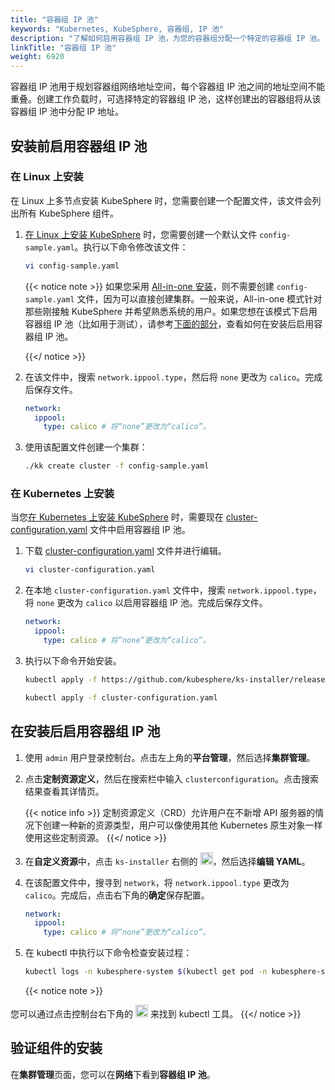 ```yaml
---
title: "容器组 IP 池"
keywords: "Kubernetes, KubeSphere, 容器组, IP 池"
description: "了解如何启用容器组 IP 池，为您的容器组分配一个特定的容器组 IP 池。"
linkTitle: "容器组 IP 池"
weight: 6920
---
```


容器组 IP 池用于规划容器组网络地址空间，每个容器组 IP 池之间的地址空间不能重叠。创建工作负载时，可选择特定的容器组 IP 池，这样创建出的容器组将从该容器组 IP 池中分配 IP 地址。

## 安装前启用容器组 IP 池

### 在 Linux 上安装

在 Linux 上多节点安装 KubeSphere 时，您需要创建一个配置文件，该文件会列出所有 KubeSphere 组件。

1. [在 Linux 上安装 KubeSphere](../../installing-on-linux/introduction/multioverview/) 时，您需要创建一个默认文件 `config-sample.yaml`。执行以下命令修改该文件：

   ```bash
   vi config-sample.yaml
   ```

   {{< notice note >}}
   如果您采用 [All-in-one 安装](../../quick-start/all-in-one-on-linux/)，则不需要创建 `config-sample.yaml` 文件，因为可以直接创建集群。一般来说，All-in-one 模式针对那些刚接触 KubeSphere 并希望熟悉系统的用户。如果您想在该模式下启用容器组 IP 池（比如用于测试），请参考[下面的部分](#在安装后启用容器组-ip-池)，查看如何在安装后启用容器组 IP 池。

   {{</ notice >}}

2. 在该文件中，搜索 `network.ippool.type`，然后将 `none` 更改为 `calico`。完成后保存文件。

   ```yaml
   network:
     ippool:
       type: calico # 将“none”更改为“calico”。
   ```

3. 使用该配置文件创建一个集群：

   ```bash
   ./kk create cluster -f config-sample.yaml
   ```

### 在 Kubernetes 上安装

当您[在 Kubernetes 上安装 KubeSphere](../../installing-on-kubernetes/introduction/overview/) 时，需要现在 [cluster-configuration.yaml](https://github.com/kubesphere/ks-installer/releases/download/v3.4.1/cluster-configuration.yaml) 文件中启用容器组 IP 池。

1. 下载 [cluster-configuration.yaml](https://github.com/kubesphere/ks-installer/releases/download/v3.4.1/cluster-configuration.yaml) 文件并进行编辑。

    ```bash
    vi cluster-configuration.yaml
    ```

2. 在本地 `cluster-configuration.yaml` 文件中，搜索 `network.ippool.type`，将 `none` 更改为 `calico` 以启用容器组 IP 池。完成后保存文件。

    ```yaml
    network:
      ippool:
        type: calico # 将“none”更改为“calico”。
    ```

3. 执行以下命令开始安装。

    ```bash
    kubectl apply -f https://github.com/kubesphere/ks-installer/releases/download/v3.4.1/kubesphere-installer.yaml
    
    kubectl apply -f cluster-configuration.yaml
    ```


## 在安装后启用容器组 IP 池

1. 使用 `admin` 用户登录控制台。点击左上角的**平台管理**，然后选择**集群管理**。

2. 点击**定制资源定义**，然后在搜索栏中输入 `clusterconfiguration`。点击搜索结果查看其详情页。

    {{< notice info >}}
定制资源定义（CRD）允许用户在不新增 API 服务器的情况下创建一种新的资源类型，用户可以像使用其他 Kubernetes 原生对象一样使用这些定制资源。
    {{</ notice >}}

3. 在**自定义资源**中，点击 `ks-installer` 右侧的 <img src="/images/docs/v3.x/zh-cn/enable-pluggable-components/pod-ip-pools/three-dots.png" height="20px">，然后选择**编辑 YAML**。

4. 在该配置文件中，搜寻到 `network`，将 `network.ippool.type` 更改为 `calico`。完成后，点击右下角的**确定**保存配置。

    ```yaml
    network:
      ippool:
        type: calico # 将“none”更改为“calico”。
    ```

5. 在  kubectl 中执行以下命令检查安装过程：

    ```bash
    kubectl logs -n kubesphere-system $(kubectl get pod -n kubesphere-system -l 'app in (ks-install, ks-installer)' -o jsonpath='{.items[0].metadata.name}') -f
    ```

    {{< notice note >}}

您可以通过点击控制台右下角的 <img src="/images/docs/v3.x/zh-cn/enable-pluggable-components/pod-ip-pools/hammer.png" height="20px"> 来找到 kubectl 工具。
    {{</ notice >}}

## 验证组件的安装

在**集群管理**页面，您可以在**网络**下看到**容器组 IP 池**。
